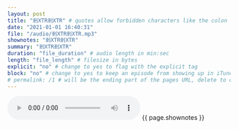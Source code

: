 ```yaml
---
layout: post
title: "剎XTR剎XTR" # quotes allow forbidden characters like the colon
date: "2021-01-01 16:40:31"
file: "/audio/剎XTR剎XTR.mp3"
shownotes: "剎XTR剎XTR"
summary: "剎XTR剎XTR"
duration: "file_duration" # audio length in min:sec
length: "file_length" # filesize in bytes
explicit: "no" # change to yes to flag with the explicit tag
block: "no" # change to yes to keep an episode from showing up in iTunes
# permalink: /1 # will be the ending part of the pages URL, delete to default to the title
---
```


<audio controls>
<source src="{{site.url}}{{site.baseurl}}{{ page.file }}" type="audio/x-mp3">
Your browser does not support the audio element.
</audio>
{{ page.shownotes }}
